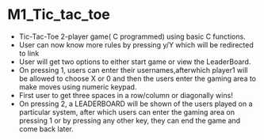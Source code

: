 # M1_Tic_tac_toe
* Tic-Tac-Toe 2-player game( C programmed) using basic C functions.
* User can now know more rules by pressing y/Y which will be redirected to link
* User will get two options to either start game or view the LeaderBoard.
* On pressing 1, users can enter their usernames,afterwhich player1 will be allowed to choose X or 0 and then the users enter the gaming area to make moves using numeric keypad.
* First user to get three spaces in a row/column or diagonally wins!
* On pressing 2, a LEADERBOARD will be shown of the users played on a particular system, after which users can enter the gaming area on pressing 1 or by pressing any other key, they can end the game and come back later.
